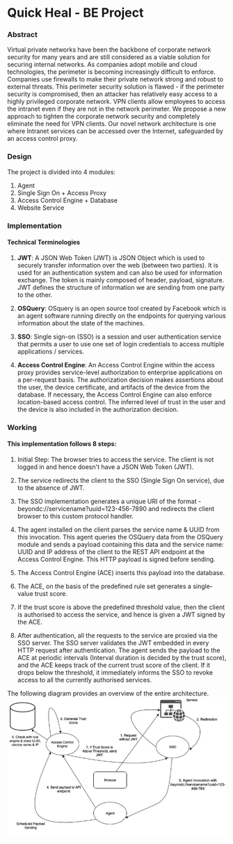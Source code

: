 # Quick Heal - BE Project

### Abstract
Virtual private networks have been the backbone of corporate network security for many years and are still considered as a viable solution for securing internal networks. As companies adopt mobile and cloud technologies, the perimeter is becoming increasingly difficult to enforce. Companies use firewalls to make their private network strong and robust to external threats. This perimeter security solution is flawed - if the perimeter security is compromised, then an attacker has relatively easy access to a highly privileged corporate network. VPN clients allow employees to access the intranet even if they are not in the network perimeter. We propose a new approach to tighten the corporate network security and completely eliminate the need for VPN clients. Our novel network architecture is one where Intranet services can be accessed over the Internet, safeguarded by an access control proxy.

### Design
The project is divided into 4 modules:

1) Agent
2) Single Sign On + Access Proxy
3) Access Control Engine + Database
4) Website Service


### Implementation

#### Technical Terminologies

1. **JWT**:
A JSON Web Token (JWT) is JSON Object which is used to securely transfer information over the web (between two parties). It is used for an authentication system and can also be used for information exchange. The token is mainly composed of header, payload, signature. JWT defines the structure of information we are sending from one party to the other.

2. **OSQuery**:
OSquery is an open source tool created by Facebook which is an agent software running directly on the endpoints for querying various information about the state of the machines.

3. **SSO**:
Single sign-on (SSO) is a session and user authentication service that permits a user to use one set of login credentials to access multiple applications / services.

4. **Access Control Engine**:
An Access Control Engine within the access proxy provides service-level authorization to enterprise applications on a per-request basis. The authorization decision makes assertions about the user, the device certificate, and artifacts of the device from the database. If necessary, the Access Control Engine can also enforce location-based access control. The inferred level of trust in the user and the device is also included in the authorization decision.

### Working

#### This implementation follows 8 steps:

1. Initial Step: The browser tries to access the service. The client is not logged in and hence doesn't have a JSON Web Token (JWT).

2. The service redirects the client to the SSO (Single Sign On service), due to the absence of JWT.

3. The SSO implementation generates a unique URI of the format - beyondc://servicename?uuid=123-456-7890 and redirects the client browser to this custom protocol handler.

4. The agent installed on the client parses the service name & UUID from this invocation. This agent queries the OSQuery data from the OSQuery module and sends a payload containing this data and the service name: UUID and IP address of the client to the REST API endpoint at the Access Control Engine. This HTTP payload is signed before sending.

5. The Access Control Engine (ACE) inserts this payload into the database.

6. The ACE, on the basis of the predefined rule set generates a single-value trust score.

7. If the trust score is above the predefined threshold value, then the client is authorised to access the service, and hence is given a JWT signed by the ACE.

8. After authentication, all the requests to the service are proxied via the SSO server. The SSO server validates the JWT embedded in every HTTP request after authentication.
The agent sends the payload to the ACE at periodic intervals (Interval duration is decided by the trust score), and the ACE keeps track of the current trust score of the client. If it drops below the threshold, it immediately informs the SSO to revoke access to all the currently authorised services.

The following diagram provides an overview of the entire architecture.  
![Architecture](architecture.jpeg)







